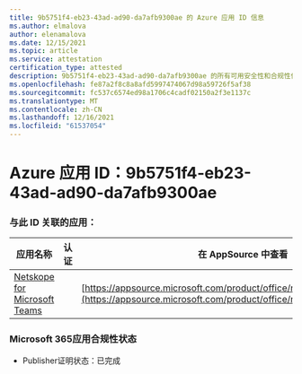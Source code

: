 ```yaml
---
title: 9b5751f4-eb23-43ad-ad90-da7afb9300ae 的 Azure 应用 ID 信息
ms.author: elmalova
author: elenamalova
ms.date: 12/15/2021
ms.topic: article
ms.service: attestation
certification_type: attested
description: 9b5751f4-eb23-43ad-ad90-da7afb9300ae 的所有可用安全性和合规性信息。
ms.openlocfilehash: fe87a2f8c8a8afd5997474067d98a59726f5af38
ms.sourcegitcommit: fc537c6574ed98a1706c4cadf02150a2f3e1137c
ms.translationtype: MT
ms.contentlocale: zh-CN
ms.lasthandoff: 12/16/2021
ms.locfileid: "61537054"
---
```

# <a name="azure-app-id-9b5751f4-eb23-43ad-ad90-da7afb9300ae"></a>Azure 应用 ID：9b5751f4-eb23-43ad-ad90-da7afb9300ae


### <a name="apps-associated-with-this-id"></a>与此 ID 关联的应用：
| **应用名称** | **认证** | **在 AppSource 中查看** |
|--------------|---------------|-----------------------|
| [Netskope for Microsoft Teams](https://docs.microsoft.com/microsoft-365-app-certification/forward/netskope.netskope_teams) |  | [https://appsource.microsoft.com/product/office/netskope.netskope_teams](https://appsource.microsoft.com/product/office/netskope.netskope_teams) |

### <a name="microsoft-365-app-compliance-status"></a>Microsoft 365应用合规性状态
- Publisher证明状态：已完成
